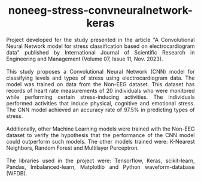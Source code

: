 <div align="center">

# noneeg-stress-convneuralnetwork-keras

<div align="justify">
Project developed for the study presented in the article "A Convolutional Neural Network model for stress classification based on electrocardiogram data" published by International Journal of Scientific Research in Engineering and Management (Volume 07, Issue 11, Nov. 2023).
<br><br>
This study proposes a Convolutional Neural Network (CNN) model for classifying levels and types of stress using electrocardiogram data. The model was trained on data from the Non-EEG dataset. This dataset has records of heart rate measurements of 20 individuals who were monitored while performing certain stress-inducing activities. The individuals performed activities that induce physical, cognitive and emotional stress. The CNN model achieved an accuracy rate of 97.5% in predicting types of stress.
<br><br>
Additionally, other Machine Learning models were trained with the Non-EEG dataset to verify the hypothesis that the performance of the CNN model could outperform such models. The other models trained were: K-Nearest Neighbors, Random Forest and Multilayer Perceptron.
<br><br>
The libraries used in the project were: Tensorflow, Keras, scikit-learn, Pandas, Imbalanced-learn, Matplotlib and Python waveform-database (WFDB).
